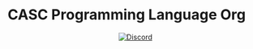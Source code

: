 # CASC Programming Language Org

<p align="center">
  <a href="https://discord.gg/hCJ9EmSTrw">
    <img alt="Discord" src="https://img.shields.io/discord/850735499243945984?label=Discord%20server&logo=discord&style=plastic">
  </a>
</p>
